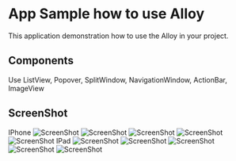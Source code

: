 # App Sample how to use Alloy

This application demonstration how to use the Alloy in your project.

## Components

Use ListView, Popover, SplitWindow, NavigationWindow, ActionBar, ImageView

## ScreenShot

IPhone
![ScreenShot](https://{https://raw.githubusercontent.com/fernandocs/app_games_alloy_sample/master/Screens/Captura%20de%20Tela%202014-06-09%20a%CC%80s%2012.43.18.png})
![ScreenShot](https://https://raw.githubusercontent.com/fernandocs/app_games_alloy_sample/master/Screens/Captura%20de%20Tela%202014-06-09%20a%CC%80s%2012.43.28.png)
![ScreenShot](https://raw.githubusercontent.com/fernandocs/app_games_alloy_sample/master/Screens/Captura%20de%20Tela%202014-06-09%20a%CC%80s%2012.58.11.png)
![ScreenShot](https://raw.githubusercontent.com/fernandocs/app_games_alloy_sample/master/Screens/Captura%20de%20Tela%202014-06-09%20a%CC%80s%2013.45.57.png)
![ScreenShot](https://raw.githubusercontent.com/fernandocs/app_games_alloy_sample/master/Screens/Captura%20de%20Tela%202014-06-09%20a%CC%80s%2013.59.43.png)
IPad
![ScreenShot](https://raw.githubusercontent.com/fernandocs/app_games_alloy_sample/master/Screens/Captura%20de%20Tela%202014-06-09%20a%CC%80s%2013.52.57.png)
![ScreenShot](https://raw.githubusercontent.com/fernandocs/app_games_alloy_sample/master/Screens/Captura%20de%20Tela%202014-06-09%20a%CC%80s%2013.53.01.png)
![ScreenShot](https://raw.githubusercontent.com/fernandocs/app_games_alloy_sample/master/Screens/Captura%20de%20Tela%202014-06-09%20a%CC%80s%2013.53.07.png)
![ScreenShot](https://raw.githubusercontent.com/fernandocs/app_games_alloy_sample/master/Screens/Captura%20de%20Tela%202014-06-09%20a%CC%80s%2013.53.14.png)
![ScreenShot](https://raw.githubusercontent.com/fernandocs/app_games_alloy_sample/master/Screens/Captura%20de%20Tela%202014-06-09%20a%CC%80s%2013.53.21.png)





